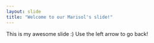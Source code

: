 ```yaml
---
layout: slide
title: "Welcome to our Marisol's slide!"
---
```

This is my awesome slide :)
Use the left arrow to go back!
